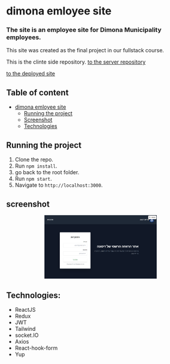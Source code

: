 # dimona emloyee site

### The site is an employee site for Dimona Municipality employees.
This site was created as the final project in our fullstack course.

This is the clinte side repository. [to the server repository](https://github.com/noammery/end-project-server)

[to the deployed site](https://dimona-end-project.netlify.app/)


## Table of content
- [dimona emloyee site](#dimona-emloyee-site)
  - [Running the project](#running-the-project)
  - [Screenshot](#screenshot)
  - [Technologies](#technologies)
    

## Running the project
1. Clone the repo.
2. Run `npm install`.
3. go back to the root folder.
4. Run `npm start`.
5. Navigate to `http://localhost:3000`.

## screenshot
 <p align="center"><img src="https://github.com/noammery/end-project-client/blob/master/src/images/screenshot.png" width="300" /></p>

## Technologies:
* ReactJS
* Redux
* JWT
* Tailwind
* socket.IO
* Axios
* React-hook-form
* Yup


